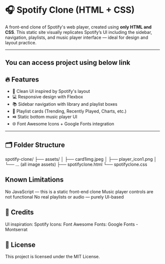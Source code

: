 
# 🎧 Spotify Clone (HTML + CSS)

A front-end clone of Spotify's web player, created using **only HTML and CSS**. This static site visually replicates Spotify’s UI including the sidebar, navigation, playlists, and music player interface — ideal for design and layout practice.

---
## You can access project using below link 

## 🔥 Features

- 🎨 Clean UI inspired by Spotify's layout
- 💻 Responsive design with Flexbox
- 📚 Sidebar navigation with library and playlist boxes
- 🎵 Playlist cards (Trending, Recently Played, Charts, etc.)
- ⏯️ Static bottom music player UI
- 🌐 Font Awesome Icons + Google Fonts integration

---

## 🗂️ Folder Structure

  spotify-clone/
├── assets/
│ ├── card1img.jpeg
│ ├── player_icon1.png
│ └── ... (all image assets)
├── spotifyclone.html
└── spotifyclone.css

## Known Limitations
 No JavaScript — this is a static front-end clone
 Music player controls are not functional
 No real playlists or audio — purely UI-based

 ## 🙌 Credits
 UI inspiration: Spotify
 Icons: Font Awesome
 Fonts: Google Fonts - Montserrat

 ## 📃 License
This project is licensed under the MIT License.




 




